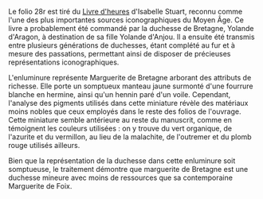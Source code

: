 Le folio 28r est tiré du [Livre d'heures](#/Glossaire) d'Isabelle Stuart, reconnu comme l'une des plus importantes sources iconographiques du Moyen Âge. Ce livre a probablement été commandé par la duchesse de Bretagne, Yolande d'Aragon, à destination de sa fille Yolande d'Anjou. Il a ensuite été transmis entre plusieurs générations de duchesses, étant complété au fur et à mesure des passations, permettant ainsi de disposer de précieuses représentations iconographiques.

L'enluminure représente Marguerite de Bretagne arborant des attributs de richesse. Elle porte un somptueux manteau jaune surmonté d'une fourrure blanche en hermine, ainsi qu'un hennin paré d'un voile. Cependant, l'analyse des pigments utilisés dans cette miniature révèle des matériaux moins nobles que ceux employés dans le reste des folios de l'ouvrage. Cette miniature semble antérieure au reste du manuscrit, comme en témoignent les couleurs utilisées : on y trouve du vert organique, de l'azurite et du vermillon, au lieu de la malachite, de l'outremer et du plomb rouge utilisés ailleurs.

Bien que la représentation de la duchesse dans cette enluminure soit somptueuse, le traitement démontre que marguerite de Bretagne est une duchesse mineure avec moins de ressources que sa contemporaine Marguerite de Foix.






